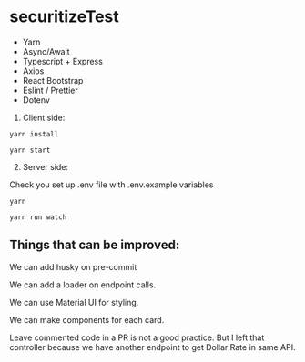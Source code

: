 # securitizeTest

 - Yarn
 - Async/Await
 - Typescript + Express
 - Axios
 - React Bootstrap
 - Eslint / Prettier
 - Dotenv

1. Client side: 

  ``yarn install``
  
  ``yarn start``
  
2. Server side:

  Check you set up .env file with .env.example variables
  
  ``yarn``
  
  ``yarn run watch``
  
  
## Things that can be improved:

We can add husky on pre-commit

We can add a loader on endpoint calls.

We can use Material UI for styling.

We can make components for each card.

Leave commented code in a PR is not a good practice. But I left that controller because we have another endpoint to get Dollar Rate in same API.


  
